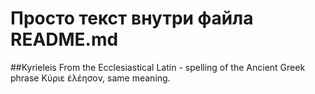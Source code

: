 # Просто текст внутри файла README.md

##Kyrieleis
From the Ecclesiastical Latin - spelling of the Ancient Greek phrase Κύριε ἐλέησον, same meaning.
